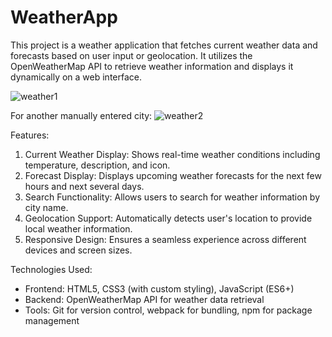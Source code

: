 # WeatherApp
This project is a weather application that fetches current weather data and forecasts based on user input or geolocation. It utilizes the OpenWeatherMap API to retrieve weather information and displays it dynamically on a web interface.

![weather1](https://github.com/paridhigupta24/WeatherApp/assets/110227813/cfcfb7d4-c609-406c-9c78-b4a46d0cf620)

For another manually entered city:
![weather2](https://github.com/paridhigupta24/WeatherApp/assets/110227813/f8389b67-5f6c-44ad-ad52-4493e5092a64)

Features:

1) Current Weather Display: Shows real-time weather conditions including temperature, description, and icon.
2) Forecast Display: Displays upcoming weather forecasts for the next few hours and next several days.
3) Search Functionality: Allows users to search for weather information by city name.
4) Geolocation Support: Automatically detects user's location to provide local weather information.
5) Responsive Design: Ensures a seamless experience across different devices and screen sizes.

Technologies Used:
- Frontend: HTML5, CSS3 (with custom styling), JavaScript (ES6+)
- Backend: OpenWeatherMap API for weather data retrieval
- Tools: Git for version control, webpack for bundling, npm for package management

